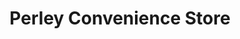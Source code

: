 ---
title: "Perley Convenience Store"
url: /grenville/perley-convenience-store-rue-principale/
shop: Lebensmittel
---